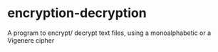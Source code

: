 # encryption-decryption
A program to encrypt/ decrypt text files, using a monoalphabetic or a Vigenere cipher
